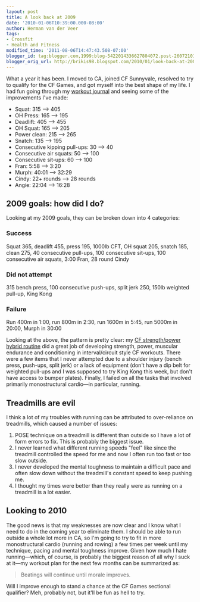 ```yaml
---
layout: post
title: A look back at 2009
date: '2010-01-06T10:39:00.000-08:00'
author: Herman van der Veer
tags:
- Crossfit
- Health and Fitness
modified_time: '2011-08-06T14:47:43.508-07:00'
blogger_id: tag:blogger.com,1999:blog-5422014336627804072.post-2607210173712289992
blogger_orig_url: http://brikis98.blogspot.com/2010/01/look-back-at-2009.html
---
```


What a year it has been. I moved to CA, joined CF Sunnyvale, resolved to try 
to qualify for the CF Games, and got myself into the best shape of my life. I 
had fun going through my [workout 
journal](http://forums.anandtech.com/showthread.php?t=194624) and seeing some 
of the improvements I've made: 

* Squat: 315 --&gt; 405 
* OH Press: 165 --&gt; 195 
* Deadlift: 405 --&gt; 455 
* OH Squat: 165 --&gt; 205 
* Power clean: 215 --&gt; 265 
* Snatch: 135 --&gt; 195 
* Consecutive kipping pull-ups: 30 --&gt; 40 
* Consecutive air squats: 50 --&gt; 100 
* Consecutive sit-ups: 60 --&gt; 100 
* Fran: 5:58 --&gt; 3:20 
* Murph: 40:01 --&gt; 32:29 
* Cindy: 22+ rounds --&gt; 28 rounds 
* Angie: 22:04 --&gt; 16:28 

## 2009 goals: how did I do? 

Looking at my 2009 goals, they can be broken down into 4 categories: 

### Success 

Squat 365, deadlift 455, press 195, 1000lb CFT, OH squat 205, snatch 185, 
clean 275, 40 consecutive pull-ups, 100 consecutive sit-ups, 100 consecutive 
air squats, 3:00 Fran, 28 round Cindy 

### Did not attempt

315 bench press, 100 consecutive push-ups, split jerk 250, 150lb weighted 
pull-up, King Kong 

### Failure

Run 400m in 1:00, run 800m in 2:30, run 1600m in 5:45, run 5000m in 20:00, 
Murph in 30:00 

Looking at the above, the pattern is pretty clear: my [CF strength/power 
hybrid 
routine](https://www.ybrikman.com/writing/2009/07/12/crossfit-strengthpower-hybrid/) 
did a great job of developing strength, power, muscular endurance and 
conditioning in interval/circuit style CF workouts. There were a few items 
that I never attempted due to a shoulder injury (bench press, push-ups, split 
jerk) or a lack of equipment (don't have a dip belt for weighted pull-ups and 
I was supposed to try King Kong this week, but don't have access to bumper 
plates). Finally, I failed on all the tasks that involved primarily 
monostructural cardio&mdash;in particular, running. 

## Treadmills are evil 

I think a lot of my troubles with running can be attributed to over-reliance 
on treadmills, which caused a number of issues: 

1. POSE technique on a treadmill is different than outside so I have a lot of 
form errors to fix. This is probably the biggest issue. 
2. I never learned what different running speeds "feel" like since the 
treadmill controlled the speed for me and now I often run too fast or too slow 
outside. 
3. I never developed the mental toughness to maintain a difficult pace and 
often slow down without the treadmill's constant speed to keep pushing me. 
4. I thought my times were better than they really were as running on a 
treadmill is a lot easier. 

## Looking to 2010 

The good news is that my weaknesses are now clear and I know what I need to do 
in the coming year to eliminate them. I should be able to run outside a whole 
lot more in CA, so I'm going to try to fit in more monostructural cardio 
(running and rowing) a few times per week until my technique, pacing and 
mental toughness improve. Given how much I hate running&mdash;which, of course, is 
probably the biggest reason of all why I suck at it&mdash;my workout plan for the 
next few months can be summarized as: 

> Beatings will continue until morale improves.

Will I improve enough to stand a chance at the CF Games sectional qualifier? 
Meh, probably not, but it'll be fun as hell to try. 